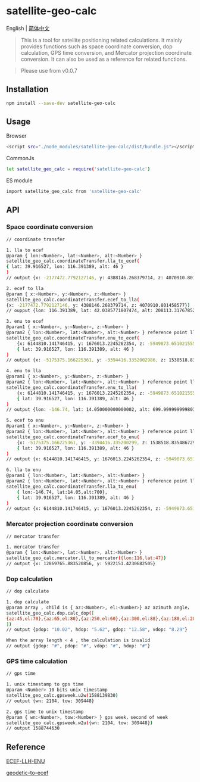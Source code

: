 # satellite-geo-calc

English | [简体中文](./README-zh.md)

> This is a tool for satellite positioning related calculations. It mainly provides functions such as space coordinate conversion, dop calculation, GPS time conversion, and Mercator projection coordinate conversion. It can also be used as a reference for related functions.

> Please use from v0.0.7

## Installation

```bash
npm install --save-dev satellite-geo-calc
```

## Usage

Browser
```bash
<script src="./node_modules/satellite-geo-calc/dist/bundle.js"></script>
```
CommonJs
```bash
let satellite_geo_calc = require('satellite-geo-calc')
```

ES module
```bash
import satellite_geo_calc from 'satellite-geo-calc'
```

## API

### Space coordinate conversion
```bash
// coordinate transfer

1. lla to ecef
@param { lon:<Number>, lat:<Number>, alt:<Number> }
satellite_geo_calc.coordinateTransfer.lla_to_ecef(
{ lat: 39.916527, lon: 116.391389, alt: 46 }
)
// output {x: -2177472.7792127146, y: 4388146.268379714, z: 4070910.801458577}

2. ecef to lla
@param { x:<Number>, y:<Number>, z:<Number> }
satellite_geo_calc.coordinateTransfer.ecef_to_lla(
{x: -2177472.7792127146, y: 4388146.268379714, z: 4070910.801458577})
// oupput {lon: 116.391389, lat: 42.0385771807474, alt: 208113.31767852278}

3. enu to ecef
@param1 { x:<Number>, y:<Number>, z:<Number> }
@param2 { lon:<Number>, lat:<Number>, alt:<Number> } reference point lla
satellite_geo_calc.coordinateTransfer.enu_to_ecef(
    {x: 6144810.141746415, y: 1676013.2245262354, z: -5949873.651021555},
    { lat: 39.916527, lon: 116.391389, alt: 46 }
)
// output {x: -5175375.166225361, y: -3394416.3352002986, z: 1538518.83548673}

4. enu to lla
@param1 { x:<Number>, y:<Number>, z:<Number> }
@param2 { lon:<Number>, lat:<Number>, alt:<Number> } reference point lla
satellite_geo_calc.coordinateTransfer.enu_to_lla(
    {x: 6144810.141746415, y: 1676013.2245262354, z: -5949873.651021555},
    { lat: 39.916527, lon: 116.391389, alt: 46 }
)
// output {lon: -146.74, lat: 14.050000000000002, alt: 699.9999999998037}

5. ecef to enu
@param1 { x:<Number>, y:<Number>, z:<Number> }
@param2 { lon:<Number>, lat:<Number>, alt:<Number> } reference point lla
satellite_geo_calc.coordinateTransfer.ecef_to_enu(
    {x: -5175375.166225361, y: -3394416.335200299, z: 1538518.8354867299},
    { lat: 39.916527, lon: 116.391389, alt: 46 }
)
// output {x: 6144810.141746415, y: 1676013.2245262354, z: -5949873.651021555}

6. lla to enu
@param1 { lon:<Number>, lat:<Number>, alt:<Number> }
@param2 { lon:<Number>, lat:<Number>, alt:<Number> } reference point lla
satellite_geo_calc.coordinateTransfer.lla_to_enu(
    { lon:-146.74, lat:14.05,alt:700},
    { lat: 39.916527, lon: 116.391389, alt: 46 }
)
// output {x: 6144810.141746415, y: 1676013.2245262354, z: -5949873.651021555}

```

### Mercator projection coordinate conversion
```bash
// mercator transfer

1. mercator transfer
@param { lon:<Number>, lat:<Number>, alt:<Number> }
satellite_geo_calc.mercator.ll_to_mercator({lon:116,lat:47})
// output {x: 12869765.883520856, y: 5922151.4230682505}
```

### Dop calculation
```bash
// dop calculate

1. dop calculate
@param array , child is { az:<Number>, el:<Number>} az azimuth angle， el elevation angle
satellite_geo_calc.dop.calc_dop([
{az:45,el:70},{az:65,el:80},{az:250,el:60},{az:300,el:88},{az:180,el:20}
])
// output {pdop: "10.02", hdop: "5.62", gdop: "12.58", vdop: "8.29"}

When the array length < 4 , the calculation is invalid
// output {gdop: "#", pdop: "#", vdop: "#", hdop: "#"}
```

### GPS time calculation
```bash
// gps time 

1. unix timestamp to gps time
@param <Number> 10 bits unix timestamp
satellite_geo_calc.gpsweek.u2w(1588139830)
// output {wn: 2104, tow: 309448}

2. gps time to unix timestamp
@param { wn:<Number>, tow:<Number> } gps week，second of week
satellite_geo_calc.gpsweek.w2u({wn: 2104, tow: 309448})
// output 1588744630
```

## Reference
[ECEF-LLH-ENU](https://github.com/milkytipo/ECEF-LLH-ENU)

[geodetic-to-ecef](https://github.com/substack/geodetic-to-ecef)